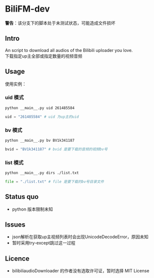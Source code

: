 # BiliFM-dev
**警告**：该分支下的脚本处于未测试状态，可能造成文件损坏
## Intro
An script to download all audios of the Bilibili uploader you love.  
下载指定up主全部或指定数量的视频音频
## Usage
使用实例：

### uid 模式

```Bash
python __main__.py uid 261485584
```
```python
uid = "261485584" # uid 为up主的uid
```
### bv 模式
```bash
python __main__.py bv BV1k341187
```
```python
bvid = "BV1k341187" # bvid 是要下载的音频的视频bv号
```
### list 模式
```bash
python __main__.py dirs ./list.txt
```
```python
file = "./list.txt" # file 是要下载的bv号目录文件
```

## Status quo
* python 版本限制未知

## Issues
* json解析在获取up主视频列表时会出现UnicodeDecodeError，原因未知
* 暂时采用try-except跳过这一过程
## Licence
* bilibiliaudioDownloader 的作者没有选取许可证，暂时选择 MIT License
